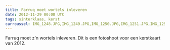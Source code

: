 ```yaml
---
title: Farruq moet wortels inleveren
date: 2012-11-29 00:00 UTC
tags: sinterklaas, kerst
carroussel: IMG_1248.JPG,IMG_1249.JPG,IMG_1250.JPG,IMG_1251.JPG,IMG_1252.JPG,IMG_1253.JPG,IMG_1254.JPG
---
```

Farruq moet z'n wortels inleveren. 
Dit is een fotoshoot voor een kerstkaart van 2012.





